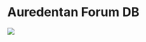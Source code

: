 # Auredentan Forum DB

![](https://www.lucidchart.com/publicSegments/view/4ca3c3d7-7d42-4070-ba26-f0cce7556229/image.png)